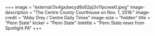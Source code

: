 +++
image = "external/3v4gxdwcyd8s92pj3v11pcvee0.jpeg"
image-description = "The Centre County Courthouse on Nov. 1, 2018."
image-credit = "Abby Drey / Centre Daily Times"
image-size = "hidden"
title = "Penn State"
kicker = "Penn State"
linktitle = "Penn State news from Spotlight PA"
+++

